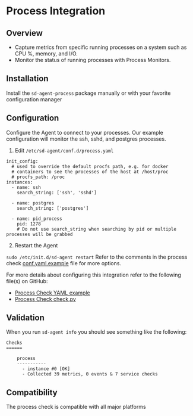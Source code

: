 # Process Integration

## Overview

* Capture metrics from specific running processes on a system such as CPU %, memory, and I/O.
* Monitor the status of running processes with Process Monitors.

## Installation

Install the `sd-agent-process` package manually or with your favorite configuration manager

## Configuration

Configure the Agent to connect to your processes. Our example configuration will monitor the ssh, sshd, and postgres processes.

1. Edit `/etc/sd-agent/conf.d/process.yaml`
```
init_config:
  # used to override the default procfs path, e.g. for docker
  # containers to see the processes of the host at /host/proc
  # procfs_path: /proc
instances:
  - name: ssh
    search_string: ['ssh', 'sshd']

  - name: postgres
    search_string: ['postgres']

  - name: pid_process
    pid: 1278
    # Do not use search_string when searching by pid or multiple processes will be grabbed
```
2. Restart the Agent

```sudo /etc/init.d/sd-agent restart```
Refer to the comments in the process check [conf.yaml.example](conf.yaml.example) file for more options.

For more details about configuring this integration refer to the following file(s) on GitHub:

* [Process Check YAML example](conf.yaml.example)
* [Process Check check.py](check.py)

## Validation

When you run `sd-agent info` you should see something like the following:

    Checks
    ======

        process
        -----------
          - instance #0 [OK]
          - Collected 39 metrics, 0 events & 7 service checks

## Compatibility

The process check is compatible with all major platforms
